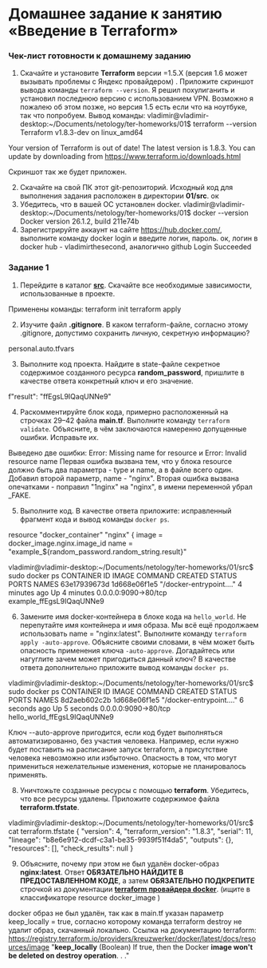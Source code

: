 # Домашнее задание к занятию «Введение в Terraform»

### Чек-лист готовности к домашнему заданию

1. Скачайте и установите **Terraform** версии =1.5.Х (версия 1.6 может вызывать проблемы с Яндекс провайдером) . Приложите скриншот вывода команды ```terraform --version```.
Я решил похулиганить и установил последнюю версию с использованием VPN. Возможно я пожалею об этом позже, но версия 1.5 есть если что на ноутбуке, так что попробуем.
Вывод команды:
vladimir@vladimir-desktop:~/Documents/netology/ter-homeworks/01$ terraform --version
Terraform v1.8.3-dev
on linux_amd64

Your version of Terraform is out of date! The latest version
is 1.8.3. You can update by downloading from https://www.terraform.io/downloads.html

Скриншот так же будет приложен.

2. Скачайте на свой ПК этот git-репозиторий. Исходный код для выполнения задания расположен в директории **01/src**.
ок
3. Убедитесь, что в вашей ОС установлен docker.
vladimir@vladimir-desktop:~/Documents/netology/ter-homeworks/01$ docker --version
Docker version 26.1.2, build 211e74b
4. Зарегистрируйте аккаунт на сайте https://hub.docker.com/, выполните команду docker login и введите логин, пароль.
ок, логин в docker hub - vladimirthesecond, аналогично github
Login Succeeded

### Задание 1

1. Перейдите в каталог [**src**](https://github.com/netology-code/ter-homeworks/tree/main/01/src). Скачайте все необходимые зависимости, использованные в проекте.

Применены команды:
terraform init
terraform apply

2. Изучите файл **.gitignore**. В каком terraform-файле, согласно этому .gitignore, допустимо сохранить личную, секретную информацию?

personal.auto.tfvars

3. Выполните код проекта. Найдите  в state-файле секретное содержимое созданного ресурса **random_password**, пришлите в качестве ответа конкретный ключ и его значение.

f"result": "ffEgsL9IQaqUNNe9"

4. Раскомментируйте блок кода, примерно расположенный на строчках 29–42 файла **main.tf**.
Выполните команду ```terraform validate```. Объясните, в чём заключаются намеренно допущенные ошибки. Исправьте их.

Выведено две ошибки: 
Error: Missing name for resource
и
Error: Invalid resource name
Первая ошибка вызвана тем, что у блока resource должно быть два параметра - type и name, а в файле всего один. Добавил второй параметр, name - "nginx".
Вторая ошибка вызвана опечатками - поправил "1nginx" на "nginx", в имени переменной убрал _FAKE.

5. Выполните код. В качестве ответа приложите: исправленный фрагмент кода и вывод команды ```docker ps```.

resource "docker_container" "nginx" {
  image = docker_image.nginx.image_id
  name  = "example_${random_password.random_string.result}"

  vladimir@vladimir-desktop:~/Documents/netology/ter-homeworks/01/src$ sudo docker ps
CONTAINER ID   IMAGE          COMMAND                  CREATED         STATUS         PORTS                  NAMES
63e17939673d   1d668e06f1e5   "/docker-entrypoint.…"   4 minutes ago   Up 4 minutes   0.0.0.0:9090->80/tcp   example_ffEgsL9IQaqUNNe9

6. Замените имя docker-контейнера в блоке кода на ```hello_world```. Не перепутайте имя контейнера и имя образа. Мы всё ещё продолжаем использовать name = "nginx:latest". Выполните команду ```terraform apply -auto-approve```.
Объясните своими словами, в чём может быть опасность применения ключа  ```-auto-approve```. Догадайтесь или нагуглите зачем может пригодиться данный ключ? В качестве ответа дополнительно приложите вывод команды ```docker ps```.

vladimir@vladimir-desktop:~/Documents/netology/ter-homeworks/01/src$ sudo docker ps
CONTAINER ID   IMAGE          COMMAND                  CREATED         STATUS         PORTS                  NAMES
8d2aeb602c2b   1d668e06f1e5   "/docker-entrypoint.…"   6 seconds ago   Up 5 seconds   0.0.0.0:9090->80/tcp   hello_world_ffEgsL9IQaqUNNe9

Ключ --auto-approve пригодится, если код будет выполняться автоматизированно, без участия человека. Например, если нужно будет поставить на расписание запуск terraform, а присутствие человека невозможно или избыточно. Опасность в том, что могут примениться нежелательные изменения, которые не планировалось применять.

8. Уничтожьте созданные ресурсы с помощью **terraform**. Убедитесь, что все ресурсы удалены. Приложите содержимое файла **terraform.tfstate**.

vladimir@vladimir-desktop:~/Documents/netology/ter-homeworks/01/src$ cat terraform.tfstate
{
  "version": 4,
  "terraform_version": "1.8.3",
  "serial": 11,
  "lineage": "b8e6e912-dcdf-c3a1-be35-9939f51f4da5",
  "outputs": {},
  "resources": [],
  "check_results": null
}

9. Объясните, почему при этом не был удалён docker-образ **nginx:latest**. Ответ **ОБЯЗАТЕЛЬНО НАЙДИТЕ В ПРЕДОСТАВЛЕННОМ КОДЕ**, а затем **ОБЯЗАТЕЛЬНО ПОДКРЕПИТЕ** строчкой из документации [**terraform провайдера docker**](https://docs.comcloud.xyz/providers/kreuzwerker/docker/latest/docs).  (ищите в классификаторе resource docker_image )

docker образ не был удалён, так как в main.tf указан параметр keep_locally = true, согласно которому команда terraform destroy не удалит образ, скачанный локально. Ссылка на документацию terraform: https://registry.terraform.io/providers/kreuzwerker/docker/latest/docs/resources/image
"**keep_locally** (Boolean) If true, then the Docker **image won't be deleted on destroy operation**. . ."

